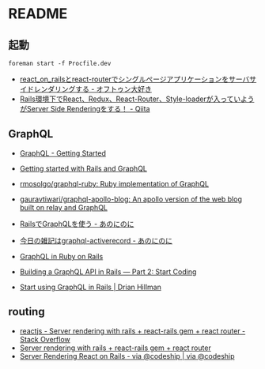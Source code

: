 # README

## 起動

```
foreman start -f Procfile.dev
```

- [react_on_railsとreact-routerでシングルページアプリケーションをサーバサイドレンダリングする - オフトゥン大好き](http://nukosuke.hatenablog.jp/entry/rails/react_on_rails)
- [Rails環境下でReact、Redux、React-Router、Style-loaderが入っていようがServer Side Renderingをする！ - Qiita](http://qiita.com/chimame/items/8f8fa2f310a5a8b52da6)


## GraphQL
- [GraphQL - Getting Started](http://graphql-ruby.org/getting_started)
- [Getting started with Rails and GraphQL](http://mgiroux.me/2015/getting-started-with-rails-graphql-relay/)
- [rmosolgo/graphql-ruby: Ruby implementation of GraphQL](https://github.com/rmosolgo/graphql-ruby)
- [gauravtiwari/graphql-apollo-blog: An apollo version of the web blog built on relay and GraphQL](https://github.com/gauravtiwari/graphql-apollo-blog)
- [RailsでGraphQLを使う - あのにのに](http://anoninoni.hateblo.jp/entry/2017/05/21/214322)
- [今日の雑記はgraphql-activerecord - あのにのに](http://anoninoni.hateblo.jp/entry/2017/05/21/212820)
- [GraphQL in Ruby on Rails](http://syndicode.co/2016/06/03/graphql-in-ruby-on-rails/)


- [Building a GraphQL API in Rails — Part 2: Start Coding](https://medium.com/@DrawandCode/building-a-graphql-api-in-rails-part-start-coding-8b1de6d75041)
- [Start using GraphQL in Rails | Drian Hillman](http://drianhillman.me/2017/05/06/graphql-ruby.html)


## routing
- [reactjs - Server rendering with rails + react-rails gem + react router - Stack Overflow](https://stackoverflow.com/questions/35939324/server-rendering-with-rails-react-rails-gem-react-router)
- [Server rendering with rails + react-rails gem + react router](http://www.devsplanet.com/question/35939324)
- [Server Rendering React on Rails - via @codeship | via @codeship](https://blog.codeship.com/server-rendering-react-on-rails/) 